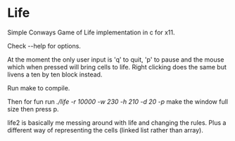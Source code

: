 Life
====

Simple Conways Game of Life implementation in c for x11. 

Check --help for options.

At the moment the only user input is 'q' to quit, 'p' to pause and the mouse 
which when pressed will bring cells to life. Right clicking does the same but 
livens a ten by ten block instead.

Run make to compile.

Then for fun run *./life -r 10000 -w 230 -h 210 -d 20 -p* make the window full
size then press p.

life2 is basically me messing around with life and changing the rules. Plus a 
different way of representing the cells (linked list rather than array).
